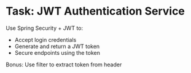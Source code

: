 # Task: JWT Authentication Service

Use Spring Security + JWT to:
- Accept login credentials
- Generate and return a JWT token
- Secure endpoints using the token

Bonus: Use filter to extract token from header
